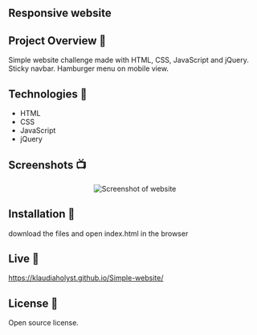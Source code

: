 ## Responsive website

## Project Overview 🎉
Simple website challenge made with HTML, CSS, JavaScript and jQuery.
Sticky navbar. Hamburger menu on mobile view.

## Technologies 🔧

- HTML
- CSS
- JavaScript
- jQuery

## Screenshots 📺

<p align="center">
    <img src="https://raw.githubusercontent.com/klaudiaholyst/Weekly-WebDev-Challenge-2/master/img/responsiveWebsite.png" alt="Screenshot of website">
</p>

## Installation 💾

download the files and open index.html in the browser


## Live 📍
https://klaudiaholyst.github.io/Simple-website/

## License 🔱
Open source license.
